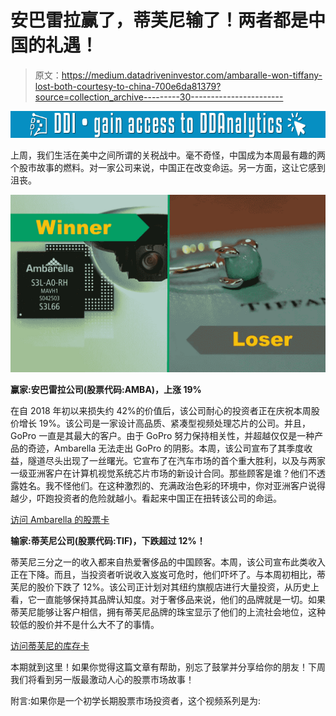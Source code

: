 # 安巴雷拉赢了，蒂芙尼输了！两者都是中国的礼遇！

> 原文：<https://medium.datadriveninvestor.com/ambaralle-won-tiffany-lost-both-courtesy-to-china-700e6da81379?source=collection_archive---------30----------------------->

[![](img/7bc0f440838b31320de327bc1c4a05c3.png)](http://www.track.datadriveninvestor.com/1126B)

上周，我们生活在美中之间所谓的关税战中。毫不奇怪，中国成为本周最有趣的两个股市故事的燃料。对一家公司来说，中国正在改变命运。另一方面，这让它感到沮丧。​

![](img/a48f299d6e938a4be074a452ba38416f.png)

**赢家:安巴雷拉公司(股票代码:AMBA)，上涨 19%**

在自 2018 年初以来损失约 42%的价值后，该公司耐心的投资者正在庆祝本周股价增长 19%。该公司是一家设计高品质、紧凑型视频处理芯片的公司。并且，GoPro 一直是其最大的客户。由于 GoPro 努力保持相关性，并超越仅仅是一种产品的奇迹，Ambarella 无法走出 GoPro 的阴影。本周，该公司宣布了其季度收益，隧道尽头出现了一丝曙光。它宣布了在汽车市场的首个重大胜利，以及与两家一级亚洲客户在计算机视觉系统芯片市场的新设计合同。那些顾客是谁？他们不透露姓名。我不怪他们。在这种激烈的、充满政治色彩的环境中，你对亚洲客户说得越少，吓跑投资者的危险就越小。看起来中国正在扭转该公司的命运。

[访问 Ambarella 的股票卡](https://stockcard.io/AMBA)

**输家:蒂芙尼公司(股票代码:TIF)，下跌超过 12%！**

蒂芙尼三分之一的收入都来自热爱奢侈品的中国顾客。本周，该公司宣布此类收入正在下降。而且，当投资者听说收入岌岌可危时，他们吓坏了。与本周初相比，蒂芙尼的股价下跌了 12%。该公司正计划对其纽约旗舰店进行大量投资，从历史上看，它一直能够保持其品牌认知度。对于奢侈品来说，他们的品牌就是一切。如果蒂芙尼能够让客户相信，拥有蒂芙尼品牌的珠宝显示了他们的上流社会地位，这种较低的股价并不是什么大不了的事情。

[访问蒂芙尼的库存卡](https://stockcard.io/TIF)

本期就到这里！如果你觉得这篇文章有帮助，别忘了鼓掌并分享给你的朋友！下周我们将看到另一版最激动人心的股票市场故事！

附言:如果你是一个初学长期股票市场投资者，这个视频系列是为: